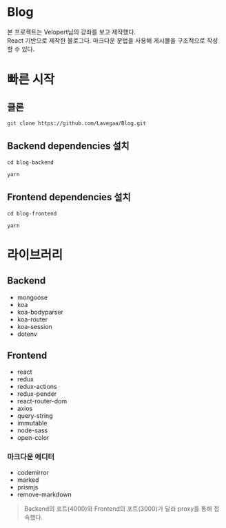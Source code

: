 # Blog
본 프로젝트는 Velopert님의 강좌를 보고 제작했다.  
React 기반으로 제작한 블로그다. 마크다운 문법을 사용해 게시물을 구조적으로 작성 할 수 있다.

# 빠른 시작
## 클론
```
git clone https://github.com/Lavegaa/Blog.git
```
## Backend dependencies 설치
```
cd blog-backend
```
```
yarn
```
## Frontend dependencies 설치
```
cd blog-frontend
```
```
yarn
```
# 라이브러리
## Backend
- mongoose
- koa
- koa-bodyparser
- koa-router
- koa-session
- dotenv

## Frontend
- react
- redux
- redux-actions
- redux-pender
- react-router-dom
- axios
- query-string
- immutable
- node-sass
- open-color
### 마크다운 에디터
- codemirror
- marked
- prismjs
- remove-markdown
> Backend의 포트(4000)와 Frontend의 포트(3000)가 달라 proxy를 통해 접속했다.


